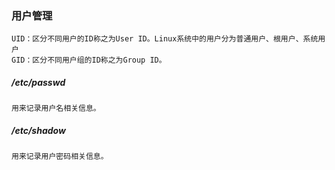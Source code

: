
### 用户管理
    UID：区分不同用户的ID称之为User ID。Linux系统中的用户分为普通用户、根用户、系统用户
    GID：区分不同用户组的ID称之为Group ID。
    
##### /etc/passwd
    用来记录用户名相关信息。
    

##### /etc/shadow
    用来记录用户密码相关信息。
